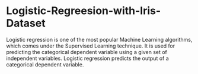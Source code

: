 # Logistic-Regreesion-with-Iris-Dataset
Logistic regression is one of the most popular Machine Learning algorithms, which comes under the Supervised Learning technique. It is used for predicting the categorical dependent variable using a given set of independent variables. Logistic regression predicts the output of a categorical dependent variable.
